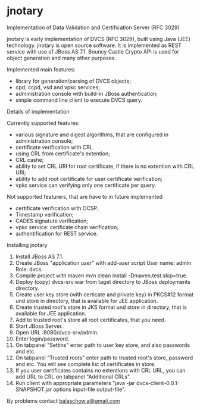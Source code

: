 jnotary
=======

Implementation of Data Validation and Certification Server (RFC 3029)

jnotary is early implementation of DVCS (RFC 3029), built using Java (JEE) technology.
jnotary is open source software.
It is implemented as REST service with use of JBoss AS 7.1. Bouncy Castle Crypto API is used for object generation and many other purposes.

Implemented main features:
- library for generation/parsing of DVCS objects;
- cpd, ccpd, vsd and vpkc services;
- administration console with build-in JBoss authentication;
- simple command line client to execute DVCS query.

Details of implementation

Currently supported features:
- various signature and digest algorithms, that are configured in administration console;
- certificate verification with CRL
- using CRL from certificate's extention;
- CRL cashe;
- ability to set CRL URI for root certificate, if there is no extention with CRL URI;
- ability to add root certificate for user certificate verification;
- vpkc service can verifying only one certificate per query.


Not supported featurers, that are have to in future implemented
- certificate verification with OCSP;
- Timestamp verification;
- CADES signature verification;
- vpkc service: cerificate chain verification;
- authentification for REST service.


Installing jnotary

1. Install JBoss AS 7.1.
2. Create JBoss "application user" with add-aser script
User name: admin
Role: dvcs.
3. Compile project with maven
mvn clean install -Dmaven.test.skip=true.
4. Deploy (copy) dvcs-srv.war from taget directory to JBoss deployments directory.
5. Create user key store (with certicate and private key) in PKCS#12 format und store in directory, that is available for JEE application.
6. Create trusted root's store in JKS format und store in directory, that is available for JEE application.
7. Add to trusted root's store all root certificates, that you need.
8. Start JBoss Server.
9. Open URL <server address>:8080/dvcs-srv/admin.
10. Enter login/password.
11. On tabpanel "Settins" enter path to user key store, and also passwords and etc.
12. On tabpanel "Trusted roots" enter path to trusted root's  store, password and etc. You will see complete list of certificates in store.
13. If you user certificates contains no extentions with CRL URL, you can add URL to CRL on tabpanel "Additional CRLs".
14. Run client with appropriate parameters "java -jar dvcs-client-0.0.1-SNAPSHOT.jar options input-file output-file".


By problems contact 
balaschow.a@gmail.com


